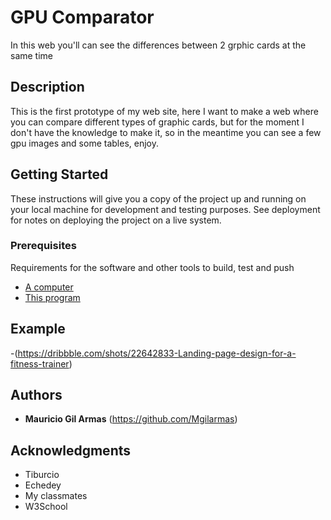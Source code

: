 # GPU Comparator

In this web you'll can see the differences between 2 grphic cards at the same time

## Description

This is the first prototype of my web site, here I want to make a web where
you can compare different types of graphic cards, but for the moment I don't
have the knowledge to make it, so in the meantime you can see a few gpu images
and some tables, enjoy.

## Getting Started

These instructions will give you a copy of the project up and running on
your local machine for development and testing purposes. See deployment
for notes on deploying the project on a live system.

### Prerequisites

Requirements for the software and other tools to build, test and push 
- [A computer](https://www.pccomponentes.com)
- [This program](https://code.visualstudio.com)

## Example

-(https://dribbble.com/shots/22642833-Landing-page-design-for-a-fitness-trainer)

## Authors

  - **Mauricio Gil Armas**
    (https://github.com/Mgilarmas)

## Acknowledgments

  - Tiburcio
  - Echedey
  - My classmates
  - W3School